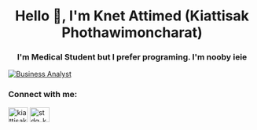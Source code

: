 <h1 align="center">Hello 🧠, I'm Knet Attimed (Kiattisak Phothawimoncharat)</h1>
<h3 align="center">I'm Medical Student but I prefer programing. I'm nooby ieie</h3>
<a href="https://git.io/typing-svg">
    <img src="https://i.pinimg.com/originals/a3/f2/0f/a3f20f2ee16cee43a9b85d40fc0a45f9.gif" alt="Business Analyst"/>
</a>

<h3 align="left">Connect with me:</h3>
<p align="left">
<a href="https://fb.com/kiattisak phothawimoncharat" target="blank"><img align="center" src="https://raw.githubusercontent.com/rahuldkjain/github-profile-readme-generator/master/src/images/icons/Social/facebook.svg" alt="kiattisak phothawimoncharat" height="30" width="40" /></a>
<a href="https://instagram.com/stdg_kn05" target="blank"><img align="center" src="https://raw.githubusercontent.com/rahuldkjain/github-profile-readme-generator/master/src/images/icons/Social/instagram.svg" alt="stdg_kn05" height="30" width="40" /></a>
</p>
